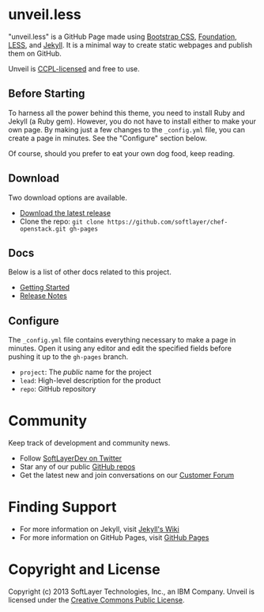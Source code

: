 # unveil.less

"unveil.less" is a GitHub Page made using [Bootstrap CSS](http://getboostrap.com), [Foundation](http://foundation.zurb.com), [LESS](http://lesscss.org), and [Jekyll](http://jekyllrb.com). It is a minimal way to create static webpages and publish them on GitHub.

Unveil is [CCPL-licensed](https://github.com/softlayer/chef-openstack/blob/gh-pages/LICENSE) and free to use.

## Before Starting

To harness all the power behind this theme, you need to install Ruby and Jekyll (a Ruby gem). However, you do not have to install either to make your own page. By making just a few changes to the `_config.yml` file, you can create a page in minutes. See the "Configure" section below.

Of course, should you prefer to eat your own dog food, keep reading.

## Download

Two download options are available.

* [Download the latest release](https://github.com/softlayer/chef-openstack/archive/master.zip)
* Clone the repo: `git clone https://github.com/softlayer/chef-openstack.git gh-pages`

## Docs

Below is a list of other docs related to this project.

* [Getting Started](../getting-started)
* [Release Notes](../notes)

## Configure

The `_config.yml` file contains everything necessary to make a page in minutes. Open it using any editor and edit the specified fields before pushing it up to the `gh-pages` branch.

* `project`: The *public* name for the project
* `lead`: High-level description for the product
* `repo`: GitHub repository

# Community

Keep track of development and community news.

* Follow [SoftLayerDev on Twitter](http://twitter.com/softlayerdev)
* Star any of our public [GitHub repos](http://github.com/softlayer)
* Get the latest new and join conversations on our [Customer Forum](http://forums.softlayer.com)

# Finding Support

* For more information on Jekyll, visit [Jekyll's Wiki](https://github.com/mojombo/jekyll/wiki)
* For more information on GitHub Pages, visit [GitHub Pages](http://pages.github.com)

# Copyright and License

Copyright (c) 2013 SoftLayer Technologies, Inc., an IBM Company. Unveil is licensed under the [Creative Commons Public License](https://github.com/softlayer/chef-openstack/blob/gh-pages/LICENSE).